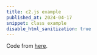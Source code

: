 ```yaml
---
title: c2.js example
published_at: 2024-04-17
snippet: class example
disable_html_sanitization: true
---
```


<script src="/scripts/c2.min.js"></script>
<script src="/scripts/p5.js"></script>

<canvas id="c2"/>

Code from [here](https://github.com/ren-yuan/c2.js/blob/main/examples/Delaunay.js).

<script>
   //Created by Ren Yuan

   console.dir (p5)

   const renderer = new c2.Renderer(document.getElementById('c2'));
   resize();

   renderer.background('#cccccc');
   let random = new c2.Random();


   class Agent extends c2.Point {
      constructor() {
         let x = random.next(renderer.width);
         let y = random.next(renderer.height);
         super(x, y);

         this.vx = random.next(-2, 2);
         this.vy = random.next(-2, 2);
      }

      update() {
         this.x += this.vx;
         this.y += this.vy;

         if (this.x < 0) {
               this.x = 0;
               this.vx *= -1;
         } else if (this.x > renderer.width) {
               this.x = renderer.width;
               this.vx *= -1;
         }
         if (this.y < 0) {
               this.y = 0;
               this.vy *= -1;
         } else if (this.y > renderer.height) {
               this.y = renderer.height;
               this.vy *= -1;
         }
      }

      display() {
         renderer.stroke('#333333');
         renderer.lineWidth(5);
         renderer.point(this.x, this.y);
      }
   }

   let agents = new Array(20);
   for (let i = 0; i < agents.length; i++) agents[i] = new Agent();


   renderer.draw(() => {
      renderer.clear();

      let delaunay = new c2.Delaunay();
      delaunay.compute(agents);
      let vertices = delaunay.vertices;
      let edges = delaunay.edges;
      let triangles = delaunay.triangles;

      let maxArea = 0;
      let minArea = Number.POSITIVE_INFINITY;
      for (let i = 0; i < triangles.length; i++) {
         let area = triangles[i].area();
         if(area < minArea) minArea = area;
         if(area > maxArea) maxArea = area;
      }

      renderer.stroke('#333333');
      renderer.lineWidth(1);
      for (let i = 0; i < triangles.length; i++) {
         let t = c2.norm(triangles[i].area(), minArea, maxArea);
         let color = c2.Color.hsl(30*t, 30+30*t, 20+80*t);
         renderer.fill(color);
         renderer.triangle(triangles[i]);
      }
      

      for (let i = 0; i < agents.length; i++) {
         agents[i].display();
         agents[i].update();
      }
   });


   window.addEventListener('resize', resize);
   function resize() {
      let parent = renderer.canvas.parentElement;
      renderer.size(parent.clientWidth, parent.clientWidth / 16 * 9);
   }
</script>
